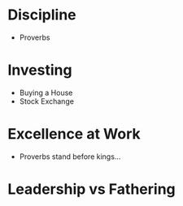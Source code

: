 # Discipline
* Proverbs

# Investing
* Buying a House
* Stock Exchange

# Excellence at Work
* Proverbs stand before kings...

# Leadership vs Fathering
